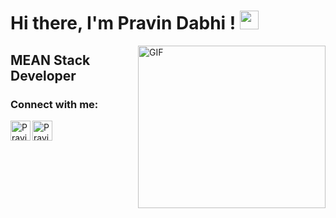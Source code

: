# Hi there, I'm Pravin Dabhi ! <img src="https://raw.githubusercontent.com/MartinHeinz/MartinHeinz/master/wave.gif" width="30px">

<img align="right" alt="GIF" src="coding.gif" width="300px" height="260px"/>

## MEAN Stack Developer




### Connect with me:

[<img align="left" alt="Pravin Dabhi | LinkedIn" width="32px" src="https://cdn.jsdelivr.net/npm/simple-icons@v3/icons/linkedin.svg" />][LinkedIn]
[<img align="left" alt="Pravin Dabhi | Gmail" width="32px" src="https://cdn.jsdelivr.net/npm/simple-icons@v3/icons/gmail.svg" />][Gmail]

<br />
<br />

</details>

[Gmail]: dabhipravin99@gmail.com
[LinkedIn]: http://linkedin.com/in/pravin-dabhi-4a5019114
